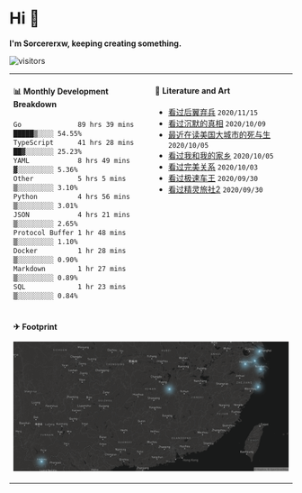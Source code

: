 # Hi 👋

**I'm Sorcererxw, keeping creating something.**

![visitors](https://visitor-badge.glitch.me/badge?page_id=sorcererxw.sorcererx)

<table width="800px">
<tr>
<td valign="top" width="50%">

#### 📊 Monthly Development Breakdown

<!--START_SECTION:waka-->
```text
Go              89 hrs 39 mins █████▒░░░░ 54.55%
TypeScript      41 hrs 28 mins ██▓░░░░░░░ 25.23%
YAML            8 hrs 49 mins  ▓░░░░░░░░░ 5.36%
Other           5 hrs 5 mins   ▒░░░░░░░░░ 3.10%
Python          4 hrs 56 mins  ▒░░░░░░░░░ 3.01%
JSON            4 hrs 21 mins  ▒░░░░░░░░░ 2.65%
Protocol Buffer 1 hr 48 mins   ▒░░░░░░░░░ 1.10%
Docker          1 hr 28 mins   ▒░░░░░░░░░ 0.90%
Markdown        1 hr 27 mins   ▒░░░░░░░░░ 0.89%
SQL             1 hr 23 mins   ▒░░░░░░░░░ 0.84%
```
<!--END_SECTION:waka-->

<td valign="top" width="50%">

#### 💃 Literature and Art

<!--START_SECTION:douban-->
* [看过后翼弃兵](http://movie.douban.com/subject/32579283/) <code>2020/11/15</code>
* [看过沉默的真相](http://movie.douban.com/subject/33447642/) <code>2020/10/09</code>
* [最近在读美国大城市的死与生](https://book.douban.com/subject/34907883/) <code>2020/10/05</code>
* [看过我和我的家乡](http://movie.douban.com/subject/35051512/) <code>2020/10/05</code>
* [看过完美关系](http://movie.douban.com/subject/30221758/) <code>2020/10/03</code>
* [看过极速车王](http://movie.douban.com/subject/6538866/) <code>2020/09/30</code>
* [看过精灵旅社2](http://movie.douban.com/subject/21327493/) <code>2020/09/30</code>

<!--END_SECTION:douban-->

</td>
</tr>
<tr>
<td colspan="2">

#### ✈ Footprint

![footprint](./footprint.png)

</td>
</tr>
</table>


